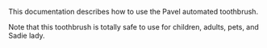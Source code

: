 This documentation describes how to use the Pavel automated toothbrush.

Note that this toothbrush is totally safe to use for children, adults, pets, and Sadie lady.

